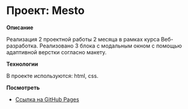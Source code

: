 # Проект: Mesto

**Описание**

Реализация 2 проектной работы 2 месяца в рамках курса Веб-разработка.
Реализовано 3 блока с модальным окном с помощью адаптивной верстки согласно макету.

**Технологии**

В проекте используются: html, css.

**Посмотреть**

* [Ссылка на GitHub Pages](https://tyazhelomov.github.io/mesto-project-tya/)

